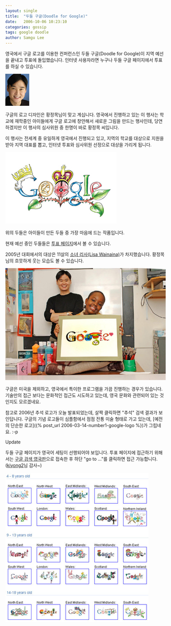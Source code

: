 ```yaml
---
layout: single
title:  "두들 구글(Doodle for Google)"
date:   2006-10-06 10:23:10
categories: gossip
tags: google doodle
author: Samgu Lee
---
```

영국에서 구글 로고를 이용한 컨퍼런스인 두들 구글(Doodle for Google)이 지역 예선을 끝내고 투표에 돌입했습니다. 인터넷 사용자라면 누구나 두들 구글 페이지에서 투표를 하실 수 있습니다.

![황정목님 사진](/assets/dennis.jpg)

구글의 로고 디자인은 황정목님이 맞고 계십니다. 영국에서 진행하고 있는 이 행사는 학교에 재학중인 아이들에게 구글 로고에 창안해서 새로운 그림을 만드는 행사인데, 당연하겠지만 이 행사의 심사위원 중 한명이 바로 황정목 씨입니다.

이 행사는 전세계 중 유일하게 영국에서 진행되고 있고, 지역의 학교를 대상으로 지원을 받아 지역 대표를 뽑고, 인터넷 투표와 심사위원 선정으로 대상을 가리게 됩니다.

![톰베넷 15세](/assets/tom-bennett.jpg)

위의 두들은 아이들이 만든 두들 중 가장 마음에 드는 작품입니다.

현재 예선 중인 두들들은 [투표 페이지](http://www.google.co.uk/doodle4google/vote.html)에서 볼 수 있습니다.

2005년 대회에서의 대상은 11살의 [소녀 리사(Lisa Wainaina)](http://www.google.co.uk/doodle4google/news.html)가 차지했습니다. 황정목님의 흐믓하게 웃는 모습도 볼 수 있습니다.

![2005년 두들 구글 대상작](/assets/2005Comp_DennisLisa.jpg)

구글은 미국을 제외하고, 영국에서 특이한 프로그램을 가끔 진행하는 경우가 있습니다. 기술만의 접근 보다는 문화적인 접근도 시도하고 있는데, 영국 문화와 관련되어 있는 것인지도 모르겠네요.

참고로 2006년 추석 로고가 오늘 발표되었는데, 살짝 클릭하면 "추석" 검색 결과가 보인답니다. 구글의 기념 로고들이 심플함에서 점점 전통 미술 형태로 가고 있는데, [예전의 단순한 로고]({% post_url 2006-03-14-number1-google-logo %})가 그립네요. :-p

Update

두들 구글 페이지가 영국어 세팅이 선행되어야 보입니다. 투표 페이지에 접근하기 위해서는 [구글 검색 영국판](http://www.google.co.uk/)으로 접속한 후 하단 "go to ..."를 클릭하면 접근 가능합니다.([kiyong2](http://kiyong2.net)님 감사~)

![구글 두들](/assets/doodles.jpg)